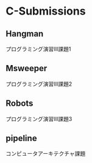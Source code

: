 # C-Submissions  
## Hangman  
プログラミング演習III課題1  
## Msweeper  
プログラミング演習III課題2  
## Robots  
プログラミング演習III課題3  
## pipeline  
コンピュータアーキテクチャ課題
